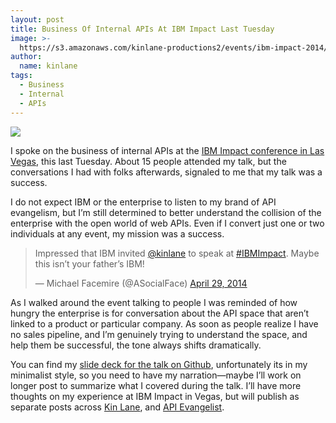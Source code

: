 ```yaml
---
layout: post
title: Business Of Internal APIs At IBM Impact Last Tuesday
image: >-
  https://s3.amazonaws.com/kinlane-productions2/events/ibm-impact-2014/ibm-impact-logo.png
author:
  name: kinlane
tags:
  - Business
  - Internal
  - APIs
---
```

[![](https://s3.amazonaws.com/kinlane-productions2/events/ibm-impact-2014/ibm-impact-logo.png)](http://www-01.ibm.com/software/websphere/events/impact/)

I spoke on the business of internal APIs at the [IBM Impact conference in Las Vegas](http://www-01.ibm.com/software/websphere/events/impact/), this last Tuesday. About 15 people attended my talk, but the conversations I had with folks afterwards, signaled to me that my talk was a success.

I do not expect IBM or the enterprise to listen to my brand of API evangelism, but I’m still determined to better understand the collision of the enterprise with the open world of web APIs. Even if I convert just one or two individuals at any event, my mission was a success.

> Impressed that IBM invited [@kinlane](https://twitter.com/kinlane) to speak at [#IBMImpact](https://twitter.com/search?q=%23IBMImpact&src=hash). Maybe this isn’t your father’s IBM!
> 
> — Michael Facemire (@ASocialFace) [April 29, 2014](https://twitter.com/ASocialFace/statuses/461248631375282176)

As I walked around the event talking to people I was reminded of how hungry the enterprise is for conversation about the API space that aren’t linked to a product or particular company. As soon as people realize I have no sales pipeline, and I’m genuinely trying to understand the space, and help them be successful, the tone always shifts dramatically.

You can find my [slide deck for the talk on Github](http://kinlane.github.io/talks/ibm/impact-2014/), unfortunately its in my minimalist style, so you need to have my narration—maybe I’ll work on longer post to summarize what I covered during the talk. I’ll have more thoughts on my experience at IBM Impact in Vegas, but will publish as separate posts across [Kin Lane](http://kinlane.com), and [API Evangelist](http://apievangelist.com).